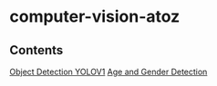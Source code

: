 # computer-vision-atoz

## Contents
[Object Detection YOLOV1](object-detection/YOLOv1_on_Colab.ipynb)
[Age and Gender Detection](age-gender-detection/Age_And_Gender_Detection.ipynb)
